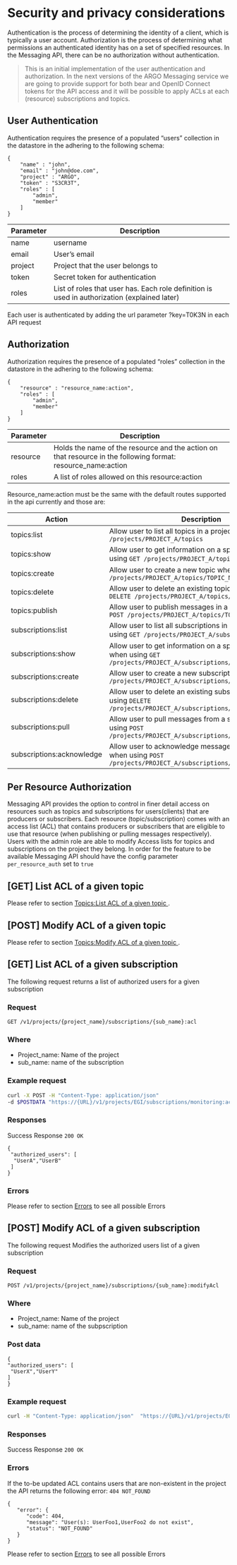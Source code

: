 # Security and privacy considerations

Authentication is the process of determining the identity of a client, which is typically a user account. Authorization is the process of determining what permissions an authenticated identity has on a set of specified resources. In the Messaging API, there can be no authorization without authentication.

> This is an initial implementation of the user authentication and authorization. In the next versions of the ARGO Messaging service we are going to provide support for both bear and OpenID Connect tokens for the API access and it will be possible to apply ACLs at each (resource) subscriptions and topics.

## User Authentication

Authentication requires the presence of a populated “users” collection in the datastore in the adhering to the following schema:

```
{
	"name" : "john",
	"email" : "john@doe.com",
	"project" : "ARGO",
	"token" : "S3CR3T",
	"roles" : [
		"admin",
		"member"
	]
}
```


Parameter | Description
--------- | -----------
name | username
email | User’s email
project | Project that the user belongs to
token | Secret token for authentication
roles | List of roles that user has. Each role definition is used in authorization (explained later)


Each user is authenticated by adding the url parameter ?key=T0K3N in each API request

## Authorization

Authorization requires the presence of a populated “roles” collection in the datastore in the adhering to the following schema:

```
{
	"resource" : "resource_name:action",
	"roles" : [
		"admin",
		"member"
	]
}
```


Parameter | Description
--------- | -----------
resource | Holds the name of the resource and the action on that resource in the following format: resource_name:action
roles | A list of roles allowed on this resource:action

Resource_name:action must be the same with the default routes supported in the api currently and those are:

Action | Description
------ | -----------
topics:list | Allow user to list all topics in a project when using  `GET /projects/PROJECT_A/topics`
topics:show | Allow user to get information on a specific topic when using `GET /projects/PROJECT_A/topics/TOPIC_A`
topics:create | Allow user to create a new topic when using `PUT /projects/PROJECT_A/topics/TOPIC_NEW`
topics:delete | Allow user to delete an existing topic when using `DELETE /projects/PROJECT_A/topics/TOPIC_A`
topics:publish | Allow user to publish messages in a topic when using `POST /projects/PROJECT_A/topics/TOPIC_A:publish`
subscriptions:list | Allow user to list all subscriptions in a project when using `GET /projects/PROJECT_A/subscriptions`
subscriptions:show | Allow user to get information on a specific subscription when using `GET /projects/PROJECT_A/subscriptions/SUB_A`
subscriptions:create | Allow user to create a new subscription when using `PUT /projects/PROJECT_A/subscriptions/SUB_NEW`
subscriptions:delete | Allow user to delete an existing subscription when using `DELETE /projects/PROJECT_A/subscriptions/SUB_A`
subscriptions:pull | Allow user to pull messages from a subscription when using `POST /projects/PROJECT_A/subscriptions/SUB_A:pull`
subscriptions:acknowledge | Allow user to acknowledge messages that has pulled when using `POST /projects/PROJECT_A/subscriptions/SUB_A:acknowledge`

## Per Resource Authorization

Messaging API provides the option to control in finer detail access on resources such as topics and subscriptions for users(clients) that are producers or subscribers. Each resource (topic/subscription) comes with an access list (ACL) that contains producers or subscribers that are eligible to use that resource (when publishing or pulling messages respectively). Users with the admin role are able to modify Access lists for topics and subscriptions on the project they belong. In order for the feature to be available Messaging API should have the config parameter `per_resource_auth` set to `true`

## [GET] List ACL of a given topic
Please refer to section [Topics:List ACL of a given topic ](api_topics.md#get-list-acl-of-a-given-topic).

## [POST] Modify ACL of a given topic
Please refer to section [Topics:Modify ACL of a given topic ](api_topics.md#post-modify-acl-of-a-given-topic).

## [GET] List ACL of a given subscription
The following request returns a list of authorized users for a given subscription

### Request
`GET /v1/projects/{project_name}/subscriptions/{sub_name}:acl`

### Where
- Project_name: Name of the project
- sub_name: name of the subscription

### Example request

```bash
curl -X POST -H "Content-Type: application/json"  
-d $POSTDATA "https://{URL}/v1/projects/EGI/subscriptions/monitoring:acl?key=S3CR3T"
```

### Responses  

Success Response
`200 OK`
```
{
 "authorized_users": [
  "UserA","UserB"
 ]
}
```

### Errors
Please refer to section [Errors](api_errors.md) to see all possible Errors

## [POST] Modify ACL of a given subscription

The following request Modifies the authorized users list of a given subscription

### Request
`POST /v1/projects/{project_name}/subscriptions/{sub_name}:modifyAcl`

### Where
- Project_name: Name of the project
- sub_name: name of the subpscription


### Post data
```
{
"authorized_users": [
 "UserX","UserY"
]
}
```

### Example request

```bash
curl -H "Content-Type: application/json"  "https://{URL}/v1/projects/EGI/subscriptions/monitoring:modifyAcl?key=S3CR3T"
```

### Responses  

Success Response
`200 OK`

### Errors
If the to-be updated ACL contains users that are non-existent in the project the API returns the following error:
`404 NOT_FOUND`
```
{
   "error": {
      "code": 404,
      "message": "User(s): UserFoo1,UserFoo2 do not exist",
      "status": "NOT_FOUND"
   }
}
```

Please refer to section [Errors](api_errors.md) to see all possible Errors
